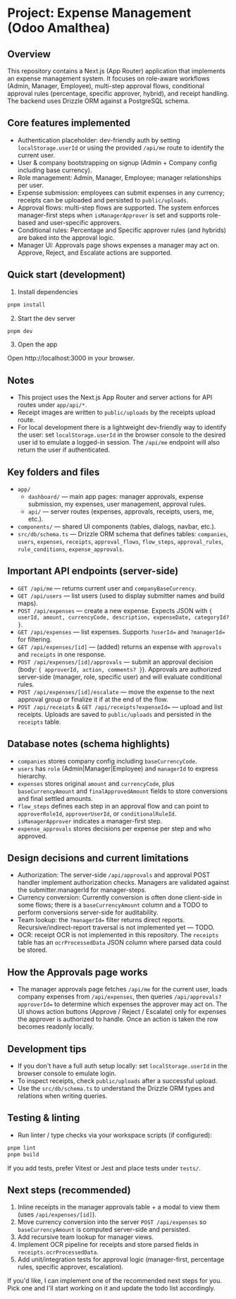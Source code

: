 # Project: Expense Management (Odoo Amalthea)

Overview
--------
This repository contains a Next.js (App Router) application that implements an expense management system. It focuses on role-aware workflows (Admin, Manager, Employee), multi-step approval flows, conditional approval rules (percentage, specific approver, hybrid), and receipt handling. The backend uses Drizzle ORM against a PostgreSQL schema.

Core features implemented
------------------------
- Authentication placeholder: dev-friendly auth by setting `localStorage.userId` or using the provided `/api/me` route to identify the current user.
- User & company bootstrapping on signup (Admin + Company config including base currency).
- Role management: Admin, Manager, Employee; manager relationships per user.
- Expense submission: employees can submit expenses in any currency; receipts can be uploaded and persisted to `public/uploads`.
- Approval flows: multi-step flows are supported. The system enforces manager-first steps when `isManagerApprover` is set and supports role-based and user-specific approvers.
- Conditional rules: Percentage and Specific approver rules (and hybrids) are baked into the approval logic.
- Manager UI: Approvals page shows expenses a manager may act on. Approve, Reject, and Escalate actions are supported.

Quick start (development)
-------------------------
1. Install dependencies

```bash
pnpm install
```

2. Start the dev server

```bash
pnpm dev
```

3. Open the app

Open http://localhost:3000 in your browser.

Notes
-----
- This project uses the Next.js App Router and server actions for API routes under `app/api/*`.
- Receipt images are written to `public/uploads` by the receipts upload route.
- For local development there is a lightweight dev-friendly way to identify the user: set `localStorage.userId` in the browser console to the desired user id to emulate a logged-in session. The `/api/me` endpoint will also return the user if authenticated.

Key folders and files
---------------------
- `app/`
	- `dashboard/` — main app pages: manager approvals, expense submission, my expenses, user management, approval rules.
	- `api/` — server routes (expenses, approvals, receipts, users, me, etc.).
- `components/` — shared UI components (tables, dialogs, navbar, etc.).
- `src/db/schema.ts` — Drizzle ORM schema that defines tables: `companies`, `users`, `expenses`, `receipts`, `approval_flows`, `flow_steps`, `approval_rules`, `rule_conditions`, `expense_approvals`.

Important API endpoints (server-side)
-----------------------------------
- `GET /api/me` — returns current user and `companyBaseCurrency`.
- `GET /api/users` — list users (used to display submitter names and build maps).
- `POST /api/expenses` — create a new expense. Expects JSON with `{ userId, amount, currencyCode, description, expenseDate, categoryId? }`.
- `GET /api/expenses` — list expenses. Supports `?userId=` and `?managerId=` for filtering.
- `GET /api/expenses/[id]` — (added) returns an expense with `approvals` and `receipts` in one response.
- `POST /api/expenses/[id]/approvals` — submit an approval decision (body: `{ approverId, action, comments? }`). Approvals are authorized server-side (manager, role, specific user) and will evaluate conditional rules.
- `POST /api/expenses/[id]/escalate` — move the expense to the next approval group or finalize it if at the end of the flow.
- `POST /api/receipts` & `GET /api/receipts?expenseId=` — upload and list receipts. Uploads are saved to `public/uploads` and persisted in the `receipts` table.

Database notes (schema highlights)
--------------------------------
- `companies` stores company config including `baseCurrencyCode`.
- `users` has `role` (Admin|Manager|Employee) and `managerId` to express hierarchy.
- `expenses` stores original `amount` and `currencyCode`, plus `baseCurrencyAmount` and `finalApprovedAmount` fields to store conversions and final settled amounts.
- `flow_steps` defines each step in an approval flow and can point to `approverRoleId`, `approverUserId`, or `conditionalRuleId`. `isManagerApprover` indicates a manager-first step.
- `expense_approvals` stores decisions per expense per step and who approved.

Design decisions and current limitations
--------------------------------------
- Authorization: The server-side `/api/approvals` and approval POST handler implement authorization checks. Managers are validated against the submitter.managerId for manager-steps.
- Currency conversion: Currently conversion is often done client-side in some flows; there is a `baseCurrencyAmount` column and a TODO to perform conversions server-side for auditability.
- Team lookup: the `?managerId=` filter returns direct reports. Recursive/indirect-report traversal is not implemented yet — TODO.
- OCR: receipt OCR is not implemented in this repository. The `receipts` table has an `ocrProcessedData` JSON column where parsed data could be stored.

How the Approvals page works
----------------------------
- The manager approvals page fetches `/api/me` for the current user, loads company expenses from `/api/expenses`, then queries `/api/approvals?approverId=` to determine which expenses the approver may act on. The UI shows action buttons (Approve / Reject / Escalate) only for expenses the approver is authorized to handle. Once an action is taken the row becomes readonly locally.

Development tips
----------------
- If you don't have a full auth setup locally: set `localStorage.userId` in the browser console to emulate login.
- To inspect receipts, check `public/uploads` after a successful upload.
- Use the `src/db/schema.ts` to understand the Drizzle ORM types and relations when writing queries.

Testing & linting
-----------------
- Run linter / type checks via your workspace scripts (if configured):

```bash
pnpm lint
pnpm build
```

If you add tests, prefer Vitest or Jest and place tests under `tests/`.

Next steps (recommended)
------------------------
1. Inline receipts in the manager approvals table + a modal to view them (uses `/api/expenses/[id]`).
2. Move currency conversion into the server `POST /api/expenses` so `baseCurrencyAmount` is computed server-side and persisted.
3. Add recursive team lookup for manager views.
4. Implement OCR pipeline for receipts and store parsed fields in `receipts.ocrProcessedData`.
5. Add unit/integration tests for approval logic (manager-first, percentage rules, specific approver, escalation).

If you'd like, I can implement one of the recommended next steps for you. Pick one and I'll start working on it and update the todo list accordingly.
